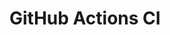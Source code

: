 # GitHub Actions CI

























































































































































































































































































































































































































































































































































































































































































































































































































































































































































































































































































































































































































































































































































































































































































































































































































































































































































































































































































































































































































































































































































































































































































































































































































































































































































































































































































































































































































































































































































































































































































































































































































































































































































































































































































































































































































































































































































































